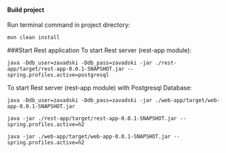 #### Build project
Run terminal command in project directory:
```
mvn clean install
``` 

###Start Rest application
To start Rest server (rest-app module):
``` 
java -Ddb_user=zavadski -Ddb_pass=zavadski -jar ./rest-app/target/rest-app-0.0.1-SNAPSHOT.jar --spring.profiles.active=postgresql
``` 
To start Rest server (rest-app module) with Postgresql Database:
```
java -Ddb_user=zavadski -Ddb_pass=zavadski -jar ./web-app/target/web-app-0.0.1-SNAPSHOT.jar
```

```
java -jar ./rest-app/target/rest-app-0.0.1-SNAPSHOT.jar --spring.profiles.active=h2
```

```
java -jar ./web-app/target/web-app-0.0.1-SNAPSHOT.jar --spring.profiles.active=h2
```